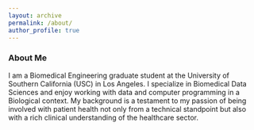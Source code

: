 ```yaml
---
layout: archive
permalink: /about/
author_profile: true
---
```


<h3>About Me</h3>
<p style="font-size:14px"> I am a Biomedical Engineering graduate student at the University of Southern California (USC) in Los Angeles. I specialize in Biomedical Data Sciences and enjoy working with data and computer programming in a Biological context. My background is a testament to my passion of being involved with patient health not only from a technical standpoint but also with a rich clinical understanding of the healthcare sector. </p>
